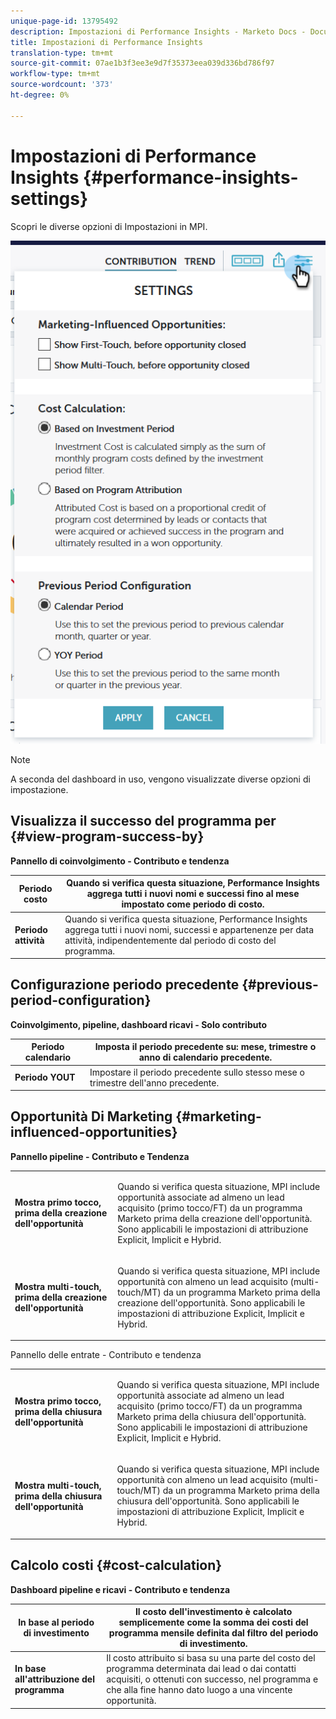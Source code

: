 ```yaml
---
unique-page-id: 13795492
description: Impostazioni di Performance Insights - Marketo Docs - Documentazione del prodotto
title: Impostazioni di Performance Insights
translation-type: tm+mt
source-git-commit: 07ae1b3f3ee3e9d7f35373eea039d336bd786f97
workflow-type: tm+mt
source-wordcount: '373'
ht-degree: 0%

---
```



# Impostazioni di Performance Insights {#performance-insights-settings}

Scopri le diverse opzioni di Impostazioni in MPI.

![](assets/1-3.png)

>[!NOTE]
>
>A seconda del dashboard in uso, vengono visualizzate diverse opzioni di impostazione.

## Visualizza il successo del programma per {#view-program-success-by}

**Pannello di coinvolgimento - Contributo e tendenza**

| **Periodo costo** | Quando si verifica questa situazione, Performance Insights aggrega tutti i nuovi nomi e successi fino al mese impostato come periodo di costo. |
|---|---|
| **Periodo attività** | Quando si verifica questa situazione, Performance Insights aggrega tutti i nuovi nomi, successi e appartenenze per data attività, indipendentemente dal periodo di costo del programma. |

## Configurazione periodo precedente {#previous-period-configuration}

**Coinvolgimento, pipeline, dashboard ricavi - Solo contributo**

| **Periodo calendario** | Imposta il periodo precedente su: mese, trimestre o anno di calendario precedente. |
|---|---|
| **Periodo YOUT** | Impostare il periodo precedente sullo stesso mese o trimestre dell&#39;anno precedente. |

## Opportunità Di Marketing {#marketing-influenced-opportunities}

**Pannello pipeline - Contributo e Tendenza**

<table> 
 <tbody> 
  <tr> 
   <td><strong>Mostra primo tocco, prima della creazione dell'opportunità</strong></td> 
   <td><p>Quando si verifica questa situazione, MPI include opportunità associate ad almeno un lead acquisito (primo tocco/FT) da un programma Marketo prima della creazione dell'opportunità. Sono applicabili le impostazioni di attribuzione Explicit, Implicit e Hybrid.</p></td> 
  </tr> 
  <tr> 
   <td><strong>Mostra multi-touch, prima della creazione dell'opportunità</strong></td> 
   <td><p>Quando si verifica questa situazione, MPI include opportunità con almeno un lead acquisito (multi-touch/MT) da un programma Marketo prima della creazione dell'opportunità. Sono applicabili le impostazioni di attribuzione Explicit, Implicit e Hybrid.</p></td> 
  </tr> 
 </tbody> 
</table>

Pannello delle entrate - Contributo e tendenza

<table> 
 <tbody> 
  <tr> 
   <td><strong>Mostra primo tocco, prima della chiusura dell'opportunità</strong></td> 
   <td><p>Quando si verifica questa situazione, MPI include opportunità associate ad almeno un lead acquisito (primo tocco/FT) da un programma Marketo prima della chiusura dell'opportunità. Sono applicabili le impostazioni di attribuzione Explicit, Implicit e Hybrid.</p></td> 
  </tr> 
  <tr> 
   <td><strong>Mostra multi-touch, prima della chiusura dell'opportunità</strong></td> 
   <td><p>Quando si verifica questa situazione, MPI include opportunità con almeno un lead acquisito (multi-touch/MT) da un programma Marketo prima della chiusura dell'opportunità. Sono applicabili le impostazioni di attribuzione Explicit, Implicit e Hybrid.</p></td> 
  </tr> 
 </tbody> 
</table>

## Calcolo costi {#cost-calculation}

**Dashboard pipeline e ricavi - Contributo e tendenza**

| **In base al periodo di investimento** | Il costo dell&#39;investimento è calcolato semplicemente come la somma dei costi del programma mensile definita dal filtro del periodo di investimento. |
|---|---|
| **In base all&#39;attribuzione del programma** | Il costo attribuito si basa su una parte del costo del programma determinata dai lead o dai contatti acquisiti, o ottenuti con successo, nel programma e che alla fine hanno dato luogo a una vincente opportunità. |


